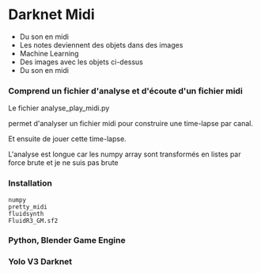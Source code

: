 # Darknet Midi

* Du son en midi
* Les notes deviennent des objets dans des images
* Machine Learning
* Des images avec les objets ci-dessus
* Du son en midi

### Comprend un fichier d'analyse et d'écoute d'un fichier midi

Le fichier analyse_play_midi.py

permet d'analyser un fichier midi pour construire une time-lapse par canal.

Et ensuite de jouer cette time-lapse.

L'analyse est longue car les numpy array sont transformés en listes par force brute et je ne suis pas brute

### Installation

    numpy
    pretty_midi
    fluidsynth
    FluidR3_GM.sf2
    
### Python, Blender Game Engine

### Yolo V3 Darknet

